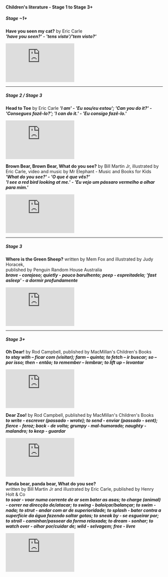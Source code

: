 #### Children's literature - Stage 1 to Stage 3+

##### Stage ~1+  

**Have you seen my cat?** by Eric Carle  
***'have you seen?' - 'tens visto'/'tem visto?'***  
<iframe width="220" height="124" src="https://www.youtube.com/embed/PjpcSXjR-qg" title="YouTube video player" frameborder="0" allow="accelerometer; autoplay; clipboard-write; encrypted-media; gyroscope; picture-in-picture; web-share" allowfullscreen></iframe>  

***

##### Stage 2 / Stage 3  

**Head to Toe** by Eric Carle
***'I am' - 'Eu sou/eu estou'; 'Can you do it?' - 'Consegues fazê-lo?'; 'I can do it.' - 'Eu consigo fazê-lo.'***
<iframe width="220" height="124" src="https://www.youtube.com/embed/fOIx72g0UdA" title="YouTube video player" frameborder="0" allow="accelerometer; autoplay; clipboard-write; encrypted-media; gyroscope; picture-in-picture; web-share" allowfullscreen></iframe>  

**Brown Bear, Brown Bear, What do you see?** by Bill Martin Jr, illustrated by Eric Carle, video and music by Mr Elephant - Music and Books for Kids   
***'What do you see?' - 'O que é que vês?'***  
***'I see a red bird looking at me.' - 'Eu vejo um pássaro vermelho a olhar para mim.'***  
<iframe width="220" height="124" src="https://www.youtube.com/embed/E7tvOtt1itA?si=NTSQ9eJ85a8B9GfR" title="YouTube video player" frameborder="0" allow="accelerometer; autoplay; clipboard-write; encrypted-media; gyroscope; picture-in-picture; web-share" referrerpolicy="strict-origin-when-cross-origin" allowfullscreen></iframe>  

***

##### Stage 3  

**Where is the Green Sheep?**  written by Mem Fox and illustrated by Judy Horacek,   
published by Penguin Random House Australia  
***brave - corajoso; quietly - pouco barulhento; peep - espreitadela; 'fast asleep' - a dormir profundamente***  
<iframe width="220" height="124" src="https://www.youtube.com/embed/rmbgsBcBc6E" title="YouTube video player" frameborder="0" allow="accelerometer; autoplay; clipboard-write; encrypted-media; gyroscope; picture-in-picture; web-share" allowfullscreen></iframe>  

***  

##### Stage 3+  

**Oh Dear!** by Rod Campbell, published by MacMillan's Children's Books   
***to stay with – ficar com (visitar); farm – quinta; to fetch – ir buscar; so – por isso; then - então; to remember – lembrar; to lift up – levantar***  
<iframe width="220" height="124" src="https://www.youtube.com/embed/XygtugVr6qQ" title="YouTube video player" frameborder="0" allow="accelerometer; autoplay; clipboard-write; encrypted-media; gyroscope; picture-in-picture; web-share" allowfullscreen></iframe>  

**Dear Zoo!** by Rod Campbell, published by MacMillan's Children's Books   
***to write - escrever (passado - wrote); to send - enviar (passado - sent); fierce - feroz; back - de volta; grumpy - mal-humorado; naughty - malandro; to keep - guardar***  
<iframe width="220" height="124" src="https://www.youtube.com/embed/ZqGYWRHOV6E" title="YouTube video player" frameborder="0" allow="accelerometer; autoplay; clipboard-write; encrypted-media; gyroscope; picture-in-picture; web-share" allowfullscreen></iframe>    

**Panda bear, panda bear, What do you see?**   
written by Bill Martin Jr and illustrated by Eric Carle, published by Henry Holt & Co   
***to soar - voar numa corrente de ar sem bater as asas; to charge (animal) - correr na direcção de/atacar; to swing - baloiçar/balançar; to swim - nada; to strut - andar com ar de superioridade; to splash - bater contra a superfície da água fazendo saltar gotas; to sneak by - se esgueirar por; to stroll - caminhar/passear da forma relaxada; to dream - sonhar; to watch over - olhar por/cuidar de; wild - selvagem; free - livre***  
<iframe width="220" height="124" src="https://www.youtube.com/embed/wa_kugmGQgc?si=0XnjhTn1SeS3_6Zk" title="YouTube video player" frameborder="0" allow="accelerometer; autoplay; clipboard-write; encrypted-media; gyroscope; picture-in-picture; web-share" referrerpolicy="strict-origin-when-cross-origin" allowfullscreen></iframe>
